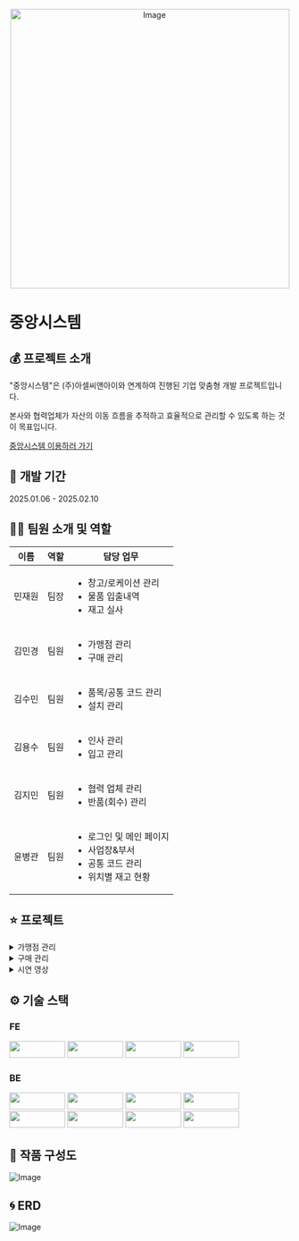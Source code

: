 <p align="center">
  <img src="https://github.com/user-attachments/assets/d7a2e62e-74f2-4a79-a0fb-75439e113c3e" alt="Image" width="500">
</p>

# 중앙시스템

## 💰 프로젝트 소개
"중앙시스템"은 (주)아셀씨앤아이와 연계하여 진행된 기업 맞춤형 개발 프로젝트입니다. 

본사와 협력업체가 자산의 이동 흐름을 추적하고 효율적으로 관리할 수 있도록 하는 것이 목표입니다.

[중앙시스템 이용하러 가기](http://15.164.103.60:8080/login/)

## 📆 개발 기간
2025.01.06 - 2025.02.10

## 👩‍💻 팀원 소개 및 역할
<table>
  <thead>
    <tr>
      <th>이름</th>
      <th>역할</th>
      <th>담당 업무</th>
    </tr>
  </thead>
  <tbody>
    <tr>
      <td>민재원</td>
      <td>팀장</td>
      <td>
        <ul>
          <li>창고/로케이션 관리</li>
          <li>물품 입출내역</li>
          <li>재고 실사</li>
        </ul>
      </td>
    </tr>
    <tr>
      <td>김민경</td>
      <td>팀원</td>
      <td>
        <ul>
          <li>가맹점 관리</li>
          <li>구매 관리</li>
        </ul>
      </td>
    </tr>
    <tr>
      <td>김수민</td>
      <td>팀원</td>
      <td>
        <ul>
          <li>품목/공통 코드 관리</li>
          <li>설치 관리</li>
        </ul>
      </td>
    </tr>
    <tr>
      <td>김용수</td>
      <td>팀원</td>
      <td>
        <ul>
          <li>인사 관리</li>
          <li>입고 관리</li>
        </ul>
      </td>
    </tr>
    <tr>
      <td>김지민</td>
      <td>팀원</td>
      <td>
        <ul>
          <li>협력 업체 관리</li>
          <li>반품(회수) 관리</li>
        </ul>
      </td>
    </tr>
    <tr>
      <td>윤병관</td>
      <td>팀원</td>
      <td>
        <ul>
          <li>로그인 및 메인 페이지</li>
          <li>사업장&부서</li>
          <li>공통 코드 관리</li>
          <li>위치별 재고 현황</li>
        </ul>
      </td>
    </tr>
  </tbody>
</table>


## ⭐ 프로젝트
<details>
  <summary>가맹점 관리</summary>
  <img src="https://github.com/user-attachments/assets/42f6eac6-22e4-4587-9716-5a68ed5e5f43" width="1000">
  <img src="https://github.com/user-attachments/assets/eb1cdf92-ee71-483a-b0b3-b7660f94f502" width="1000">
  <img src="https://github.com/user-attachments/assets/6438005a-6b8e-4b61-8215-9dace0ced6d1" width="1000">
</details>
<details>
  <summary>구매 관리</summary>
  <img src="https://github.com/user-attachments/assets/fefc4d33-c999-4bd6-b9b6-1ba9e2d3d4ba" width="1000">
  <img src="https://github.com/user-attachments/assets/87561da1-1833-4a9b-b860-ed094a4e9eb0" width="1000">
  <img src="https://github.com/user-attachments/assets/b6789186-e8cd-4ccc-a37a-36ad9d08f3d9" width="1000">
  <img src="https://github.com/user-attachments/assets/3f00ecbc-f72f-4d5d-b285-594fcdf647e5" width="1000">
  <img src="https://github.com/user-attachments/assets/99bc0ae1-02c6-4a56-9829-3c73042ac465" width="1000">
</details>
<details>
  <summary>시연 영상</summary>
</details>

## ⚙ 기술 스택 
### FE
<img src="https://img.shields.io/badge/JavaScript-F7DF1E?style=flat-square&logo=JavaScript&logoColor=black" width="100" height="30"/>  <img src="https://img.shields.io/badge/Node.js-5FA04E?style=flat-square&logo=Node.js&logoColor=white" width="100" height="30"/>
<img src="https://img.shields.io/badge/React-61DAFB?style=flat-square&logo=React&logoColor=white" width="100" height="30"/> <img src="https://img.shields.io/badge/Chakra%20UI-319795?style=flat-square&logo=Chakra%20UI&logoColor=white" width="100" height="30"/>

### BE
<img src="https://img.shields.io/badge/Java-007396?style=flat-square&logo=Java&logoColor=white" style="width: 100px; height: 30px; object-fit: contain;" /> <img src="https://img.shields.io/badge/Spring%20Boot-6DB33F?style=flat-square&logo=Spring%20Boot&logoColor=white" style="width: 100px; height: 30px; object-fit: contain;" /> 
<img src="https://img.shields.io/badge/Lombok-A61F22?style=flat-square&logo=Lombok&logoColor=white" width="100" height="30"/> <img src="https://img.shields.io/badge/MyBatis-8A2D39?style=flat-square&logo=MyBatis&logoColor=white" style="width: 100px; height: 30px; object-fit: contain;" /> 
<img src="https://img.shields.io/badge/MariaDB-003B57?style=flat-square&logo=MariaDB&logoColor=white" style="width: 100px; height: 30px; object-fit: contain;" /> <img src="https://img.shields.io/badge/AWS-232F3E?style=flat-square&logo=Amazon%20AWS&logoColor=white" style="width: 100px; height: 30px; object-fit: contain;" /> 
<img src="https://img.shields.io/badge/AWS%20EC2-FF9900?style=flat-square&logo=Amazon%20EC2&logoColor=white" style="width: 100px; height: 30px; object-fit: contain;" /> <img src="https://img.shields.io/badge/Docker-2496ED?style=flat-square&logo=Docker&logoColor=white" width="100" height="30"/> 

## 🔎 작품 구성도
![Image](https://github.com/user-attachments/assets/6c3fd4b5-e34a-4014-9a23-41f1e78f78e1)

## 🌀 ERD
![Image](https://github.com/user-attachments/assets/0758d2c0-6639-41a2-bace-9f2a76e30423)
